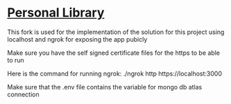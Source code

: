 # [Personal Library](https://www.freecodecamp.org/learn/quality-assurance/quality-assurance-projects/personal-library)


This fork is used for the implementation of the solution for this project using localhost and ngrok for exposing the app pubicly

Make sure you have the self signed certificate files for the https to be able to run


Here is the command for running ngrok:
./ngrok http https://localhost:3000


Make sure that the .env file contains the variable for mongo db atlas connection
